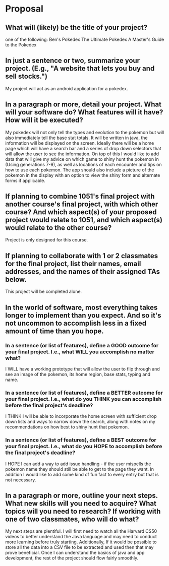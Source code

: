 # Proposal

## What will (likely) be the title of your project?
one of the following:
Ben's Pokedex
The Ultimate Pokedex
A Master's Guide to the Pokedex

## In just a sentence or two, summarize your project. (E.g., "A website that lets you buy and sell stocks.")

My project will act as an android application for a pokedex.

## In a paragraph or more, detail your project. What will your software do? What features will it have? How will it be executed?

My pokedex will not only tell the types and evolution to the pokemon but will also immediately tell the base stat totals. It will be written in java, the information will be displayed on the screen. Ideally there will be a home page which will have a search bar and a series of drop down selectors that will allow the user to see the information. On top of this I would like to add data that will give my advice on which game to shiny hunt the pokemon in (Using generations 7-9), as well as locations of each encounter and tips on how to use each pokemon. The app should also include a picture of the pokemon in the display with an option to view the shiny form and alternate forms if applicable.  

## If planning to combine 1051's final project with another course's final project, with which other course? And which aspect(s) of your proposed project would relate to 1051, and which aspect(s) would relate to the other course?

Project is only designed for this course.

## If planning to collaborate with 1 or 2 classmates for the final project, list their names, email addresses, and the names of their assigned TAs below.

This project will be completed alone. 

## In the world of software, most everything takes longer to implement than you expect. And so it's not uncommon to accomplish less in a fixed amount of time than you hope.

### In a sentence (or list of features), define a GOOD outcome for your final project. I.e., what WILL you accomplish no matter what?

I WILL have a working prototype that will allow the user to flip through and see an image of the pokemon, its home region, base stats, typing and name.

### In a sentence (or list of features), define a BETTER outcome for your final project. I.e., what do you THINK you can accomplish before the final project's deadline?

I THINK I will be able to incorporate the home screen with sufficient drop down lists and ways to narrow down the search, along with notes on my recommendations on how best to shiny hunt that pokemon.

### In a sentence (or list of features), define a BEST outcome for your final project. I.e., what do you HOPE to accomplish before the final project's deadline?

I HOPE I can add a way to add issue handling - if the user mispells the pokemon name they should still be able to get to the page they want. In addition I would like to add some kind of fun fact to every entry but that is not necessary. 

## In a paragraph or more, outline your next steps. What new skills will you need to acquire? What topics will you need to research? If working with one of two classmates, who will do what?

My next steps are plentiful. I will first need to watch all the Harvard CS50 videos to better understand the Java language and may need to conduct more learning before truly starting. Additionally, If it would be possible to store all the data into a CSV file to be extracted and used then that may prove beneficial. Once I can understand the basics of java and app development, the rest of the project should flow fairly smoothly.
